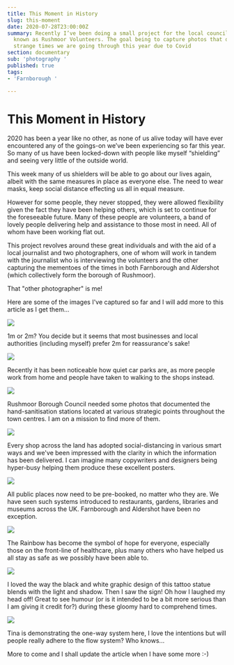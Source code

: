```yaml
---
title: This Moment in History
slug: this-moment
date: 2020-07-28T23:00:00Z
summary: Recently I’ve been doing a small project for the local council organisation
  known as Rushmoor Volunteers. The goal being to capture photos that depict the very
  strange times we are going through this year due to Covid
section: documentary
sub: 'photography '
published: true
tags:
- 'Farnborough '

---
```

# This Moment in History

2020 has been a year like no other, as none of us alive today will have ever encountered any of the goings-on we’ve been experiencing so far this year. So many of us have been locked-down with people like myself “shielding” and seeing very little of the outside world.

This week many of us shielders will be able to go about our lives again, albeit with the same measures in place as everyone else. The need to wear masks, keep social distance effecting us all in equal measure.

However for some people, they never stopped, they were allowed flexibility given the fact they have been helping others, which is set to continue for the foreseeable future. Many of these people are volunteers, a band of lovely people delivering help and assistance to those most in need. All of whom have been working flat out.

This project revolves around these great individuals and with the aid of a local journalist and two photographers, one of whom will work in tandem with the journalist who is interviewing the volunteers and the other capturing the mementoes of the times in both Farnborough and Aldershot (which collectively form the borough of Rushmoor).

That "other photographer" is me!

Here are some of the images I've captured so far and I will add more to this article as I get them...

![](/uploads/_dsc7510.jpg)

1m or 2m? You decide but it seems that most businesses and local authorities (including myself) prefer 2m for reassurance's sake!

![](/uploads/_dsc7528.jpg)

Recently it has been noticeable how quiet car parks are, as more people work from home and people have taken to walking to the shops instead.

![](/uploads/_dsc7513.jpg)

Rushmoor Borough Council needed some photos that documented the hand-sanitisation stations located at various strategic points throughout the town centres. I am on a mission to find more of them.

![](/uploads/_dsc7522.jpg)

Every shop across the land has adopted social-distancing in various smart ways and we've been impressed with the clarity in which the information has been delivered. I can imagine many copywriters and designers being hyper-busy helping them produce these excellent posters.

![](/uploads/_dsc7523.jpg)

All public places now need to be pre-booked, no matter who they are. We have seen such systems introduced to restaurants, gardens, libraries and museums across the UK. Farnborough and Aldershot have been no exception.

![](/uploads/_dsc7524.jpg)

The Rainbow has become the symbol of hope for everyone, especially those on the front-line of healthcare, plus many others who have helped us all stay as safe as we possibly have been able to.

![](/uploads/_dsc7518.jpg)

I loved the way the black and white graphic design of this tattoo statue blends with the light and shadow. Then I saw the sign! Oh how I laughed my head off! Great to see humour (or is it intended to be a bit more serious than I am giving it credit for?) during these gloomy hard to comprehend times.

![](/uploads/_dsc7514.jpg)

Tina is demonstrating the one-way system here, I love the intentions but will people really adhere to the flow system? Who knows...

More to come and I shall update the article when I have some more :-)